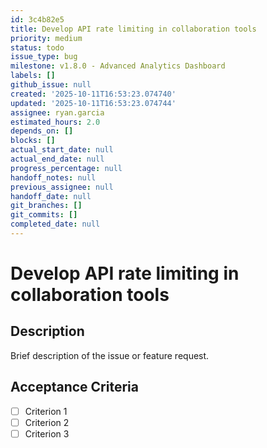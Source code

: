```yaml
---
id: 3c4b82e5
title: Develop API rate limiting in collaboration tools
priority: medium
status: todo
issue_type: bug
milestone: v1.8.0 - Advanced Analytics Dashboard
labels: []
github_issue: null
created: '2025-10-11T16:53:23.074740'
updated: '2025-10-11T16:53:23.074744'
assignee: ryan.garcia
estimated_hours: 2.0
depends_on: []
blocks: []
actual_start_date: null
actual_end_date: null
progress_percentage: null
handoff_notes: null
previous_assignee: null
handoff_date: null
git_branches: []
git_commits: []
completed_date: null
---
```


# Develop API rate limiting in collaboration tools

## Description

Brief description of the issue or feature request.

## Acceptance Criteria

- [ ] Criterion 1
- [ ] Criterion 2
- [ ] Criterion 3